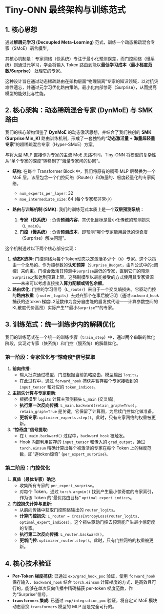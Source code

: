 # Tiny-ONN 最终架构与训练范式

## 1. 核心思想

通过**解耦元学习 (Decoupled Meta-Learning)** 范式，训练一个动态稀疏混合专家（SMoE）语言模型。

其核心机制是：专家网络（快系统）专注于最小化预测误差，而门控网络（慢系统）则通过元学习，学会将输入 Token 路由到能以**最低学习成本（最小梯度范数/Surprise）** 处理它的专家。

这种设计旨在通过动态稀疏路由在架构层面“物理隔离”专家的知识领域，以对抗灾难性遗忘，并通过元学习优化路由策略，最小化内部惊奇（Surprise），从而提高模型的能效比与性能。

## 2. 核心架构：动态稀疏混合专家 (DynMoE) 与 SMK 路由

我们的核心架构借鉴了 **DynMoE** 的动态激活思想，并结合了我们独创的 **SMK (Surprise Min_K)** 路由训练机制，形成了一套独特的“**动态激活量 + 海量超轻量专家**”的超稀疏混合专家（Hyper-SMoE）方案。

与将大型 MLP 直接作为专家的主流 MoE 思路不同，Tiny-ONN 将模型的复杂性从“单个专家的深度”转移到了“海量专家间的协同”。

- **结构**: 在每个 Transformer Block 中，我们将原有的稠密 MLP 层替换为一个 MoE 层。该层包含一个门控网络（Router）和海量的、极度轻量化的专家网络。
  - `num_experts_per_layer`: 32
  - `moe_intermediate_size`: 64 (每个专家都非常小)

- **路由与训练机制 (SMK)**: 我们的训练范式本质上是一个**双层预测系统**：
    1. **专家（快系统）**: 负责**预测内容**，其优化目标是最小化传统的预测损失（`L_main`）。
    2. **门控（慢系统）**: 负责**预测成本**，即预测“哪个专家能用最低的惊奇度（Surprise）解决问题”。
  
这个机制通过以下两个核心部分实现：

  1. **动态K选择**: 门控网络为每个Token动态决定激活多少个（`K`）专家。这个决策由一个全局的、作为超参数的**认知预算**（`Surprise_Budget`，由PI公式中的`α`调控）来约束。门控会激活其预测中`Surprise`最低的专家，直到它们的预测`Surprise`之和达到预算上限。这强制模型以最能接受的方式使用其专家资源——未来可以考虑直接接入**算力配额或钱包余额**。
  2. **路由优化**: 门控的学习信号（`L_router`）来自于一个交叉熵损失。它驱动门控的**路由权重**（`router_logits`）去对齐那个在事后被证明（通过`backward_hook`捕获的逐token 梯度L2范数作为变分自由能的启发式代理——计算参数空间的KL散度代价高昂）实际产生**最小`Surprise`**的专家。

## 3. 训练范式：统一训练步内的解耦优化

我们的训练范式在一个统一的训练步骤（`train_step`）中，通过两个串联的优化阶段，实现对专家（快系统）和门控（慢系统）的解耦优化。

### **第一阶段：专家优化与“惊奇度”信号提取**

1. **前向传播**:
    - 输入批次通过模型，门控根据当前策略路由，模型输出 `logits`。
    - 在此过程中，通过 `forward_hook` 捕获并暂存每个专家接收到的 `input_tensor` 和对应的 `token_indices`。
2. **主损失计算与专家更新**:
    - 根据模型 `logits` 计算主预测损失 `L_main` (交叉熵)。
    - **执行第一次反向传播**: `L_main.backward(retain_graph=True)`。`retain_graph=True` 是关键，它保留了计算图，为后续门控优化做准备。
    - **更新专家**: `optimizer_experts.step()`。此时，只有专家网络的权重被更新。
3. **“惊奇度”信号提取**:
    - 在 `L_main.backward()` 过程中，`backward_hook` 被触发。
    - Hook 内部利用暂存的 `input_tensor` 和传入的 `grad_output`，通过 `torch.einsum` 精确计算出每个被激活的专家在每个 Token 上的梯度范数，即“逐token惊奇” (`per_expert_surprise`)。

### **第二阶段：门控优化**

1. **真值（最优专家）确定**:
    - 收集所有专家的 `per_expert_surprise`。
    - 对每个 Token，通过 `torch.argmin()` 找到产生最小惊奇度的专家索引，作为该 Token 的“最优路由目标” `optimal_expert_indices`。
2. **门控损失计算与更新**:
    - 从前向传播中获取门控网络输出的 `router_logits`。
    - **计算门控损失**: `L_router = CrossEntropyLoss(router_logits, optimal_expert_indices)`。这个损失驱动门控去预测能产生最小惊奇度的专家。
    - **执行第二次反向传播**: `L_router.backward()`。
    - **更新门控**: `optimizer_router.step()`。此时，只有门控网络的权重被更新。

## 4. 核心技术验证

- **Per-Token 梯度捕获**: 已通过 `exp/grad_hook_poc` 验证，使用 `forward_hook` 保存输入、`backward_hook` 结合 `torch.einsum` 计算梯度的方式，是高效且可行的，能够在单次反向传播中精确捕获 per-token 梯度范数，作为“Surprise”信号。
- **`transformers` 集成**: 已通过 `exp/integration_poc` 验证，将自定义 MoE 模块动态替换 `transformers` 模型的 MLP 层是完全可行的。
